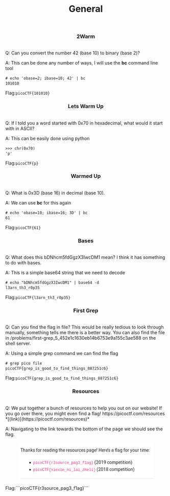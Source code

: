 <center><h1>General</h1></center>
<br>
<center><h3>2Warm</h3></center>
<br>
Q: Can you convert the number 42 (base 10) to binary (base 2)?

A: This can be done any number of ways, I will use the <b>bc</b> command line tool
```
# echo 'obase=2; ibase=10; 42' | bc
101010
```
Flag:```picoCTF{101010}```
<br>
<center><h3>Lets Warm Up</h3></center>
<br>
Q: If I told you a word started with 0x70 in hexadecimal, what would it start with in ASCII?

A: This can be easily done using python
```
>>> chr(0x70)
'p'
```
Flag:```picoCTF{p}```
<br>
<center><h3>Warmed Up</h3></center>
<br>
Q: What is 0x3D (base 16) in decimal (base 10).

A: We can use <b>bc</b> for this again
```
# echo 'obase=10; ibase=16; 3D' | bc
61
```
Flag:```picoCTF{61}```
<br>
<center><h3>Bases</h3></center>
<br>
Q: What does this bDNhcm5fdGgzX3IwcDM1 mean? I think it has something to do with bases.

A: This is a simple base64 string that we need to decode
```
# echo "bDNhcm5fdGgzX3IwcDM1" | base64 -d
l3arn_th3_r0p35
```
Flag:```picoCTF{l3arn_th3_r0p35}```
<br>
<center><h3>First Grep</h3></center>
<br>
Q: Can you find the flag in file? This would be really tedious to look through manually, something tells me there is a better way. You can also find the file in /problems/first-grep_5_452e1c1630eb14b6753e9a155c3ae588 on the shell server.

A: Using a simple grep command we can find the flag
```
# grep pico file
picoCTF{grep_is_good_to_find_things_887251c6}
```
Flag:```picoCTF{grep_is_good_to_find_things_887251c6}```
<br>
<center><h3>Resources</h3></center>
<br>
Q: We put together a bunch of resources to help you out on our website! If you go over there, you might even find a flag! https://picoctf.com/resources *[(link)](https://picoctf.com/resources)*

A: Navigating to the link towards the bottom of the page we should see the flag.

<center><img src="/picoctf2019/images/resources.png"></center>
<br>
Flag:```picoCTF{r3source_pag3_f1ag}```
